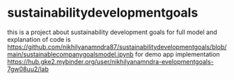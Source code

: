 # sustainabilitydevelopmentgoals
this is a project about sustainability development goals
for full model and explanation of code  is https://github.com/nikhilyanamndra87/sustainabilitydevelopmentgoals/blob/main/sustainablecompanygoalsmodel.ipynb
for demo app implementation https://hub.gke2.mybinder.org/user/nikhilyanamndra-evelopmentgoals-7gw08uu2/lab
